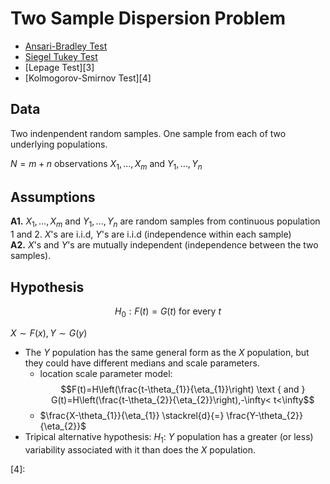 # Two Sample Dispersion Problem
- [Ansari-Bradley Test][1]
- [Siegel Tukey Test][2]
- [Lepage Test][3]
- [Kolmogorov-Smirnov Test][4]

## Data

Two indenpendent random samples. One sample from each of two underlying populations.

$N=m+n$ observations $X_1,\dots,X_m$ and $Y_1,\dots,Y_n$

## Assumptions
**A1.** $X_1,\dots,X_m$ and $Y_1,\dots,Y_n$ are random samples from continuous population 1 and 2. $X$'s are i.i.d, $Y$'s are i.i.d (independence within each sample)<br>
**A2.** $X$'s and $Y$'s are mutually independent (independence between the two samples). 

## Hypothesis

$$H_{0} : F(t)=G(t) \text { for every } t$$

$X \sim F(x), Y \sim G(y)$

- The $Y$ population has the same general form as the $X$ population, but they could have different medians and scale parameters.
  - location scale parameter model:  $$F(t)=H\left(\frac{t-\theta_{1}}{\eta_{1}}\right) \text { and } G(t)=H\left(\frac{t-\theta_{2}}{\eta_{2}}\right),-\infty< t<\infty$$
  - $\frac{X-\theta_{1}}{\eta_{1}} \stackrel{d}{=} \frac{Y-\theta_{2}}{\eta_{2}}$
- Tripical alternative hypothesis: $H_1:$ $Y$ population has a greater (or less) variability associated with it than does the $X$ population.


[1]: .\TwoSampleDispersion\Ansari_Bradley_Test.md "Ansari-Bradley Test"
[2]:
[3]:
[4]: